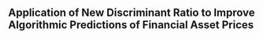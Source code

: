 ## Application of New Discriminant Ratio to Improve Algorithmic Predictions of Financial Asset Prices

